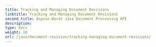 ```yaml
---
title: Tracking and Managing Document Revisions
linktitle: Tracking and Managing Document Revisions
second_title: Aspose.Words Java Document Processing API
description: 
type: docs
weight: 10
url: /java/document-revision/tracking-managing-document-revisions/
---
```

